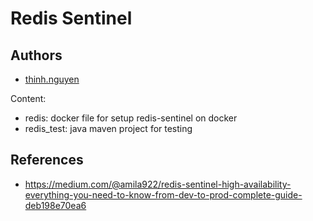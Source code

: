 # Redis Sentinel

## **Authors**
- [thinh.nguyen](mailto:nvthinh1511@gmail.com)

Content:

- redis: docker file for setup redis-sentinel on docker
- redis_test: java maven project for testing
## References
- https://medium.com/@amila922/redis-sentinel-high-availability-everything-you-need-to-know-from-dev-to-prod-complete-guide-deb198e70ea6
